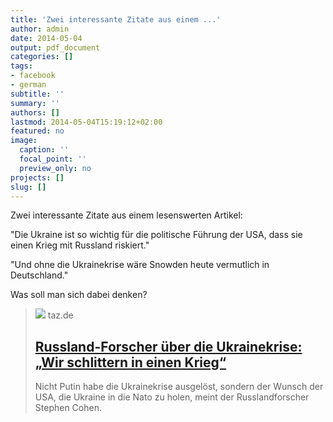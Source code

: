 ```yaml
---
title: 'Zwei interessante Zitate aus einem ...'
author: admin
date: 2014-05-04
output: pdf_document
categories: []
tags:
- facebook
- german
subtitle: ''
summary: ''
authors: []
lastmod: 2014-05-04T15:19:12+02:00
featured: no
image:
  caption: ''
  focal_point: ''
  preview_only: no
projects: []
slug: []
---
```

Zwei interessante Zitate aus einem lesenswerten Artikel:

"Die Ukraine ist so wichtig für die politische Führung der USA, dass sie einen Krieg mit Russland riskiert."

"Und ohne die Ukrainekrise wäre Snowden heute vermutlich in Deutschland."

Was soll man sich dabei denken?
> [![](https://taz.de/picture/112359/948/ukraine_0327.jpg)](http://www.taz.de/Russland-Forscher-ueber-die-Ukrainekrise/!137733/)
> taz.de
> ## [Russland-Forscher über die Ukrainekrise: „Wir schlittern in einen Krieg“](http://www.taz.de/Russland-Forscher-ueber-die-Ukrainekrise/!137733/)
>
>Nicht Putin habe die Ukrainekrise ausgelöst, sondern der Wunsch der USA, die Ukraine in die Nato zu holen, meint der Russlandforscher Stephen Cohen.

